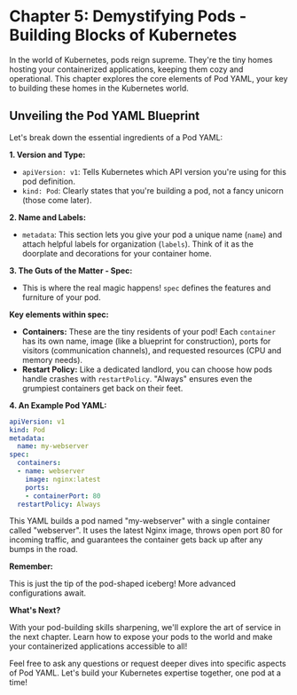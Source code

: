 # Chapter 5: Demystifying Pods - Building Blocks of Kubernetes

In the world of Kubernetes, pods reign supreme. They're the tiny homes hosting your containerized applications, keeping them cozy and operational. This chapter explores the core elements of Pod YAML, your key to building these homes in the Kubernetes world.

## Unveiling the Pod YAML Blueprint

Let's break down the essential ingredients of a Pod YAML:

**1. Version and Type:**

- `apiVersion: v1`: Tells Kubernetes which API version you're using for this pod definition.
- `kind: Pod`:  Clearly states that you're building a pod, not a fancy unicorn (those come later).

**2. Name and Labels:**

- `metadata`: This section lets you give your pod a unique name (`name`) and attach helpful labels for organization (`labels`). Think of it as the doorplate and decorations for your container home.

**3. The Guts of the Matter - Spec:**

- This is where the real magic happens! `spec` defines the features and furniture of your pod.

**Key elements within spec:**

- **Containers:** These are the tiny residents of your pod! Each `container` has its own name, image (like a blueprint for construction), ports for visitors (communication channels), and requested resources (CPU and memory needs).
- **Restart Policy:** Like a dedicated landlord, you can choose how pods handle crashes with `restartPolicy`. "Always" ensures even the grumpiest containers get back on their feet.

**4. An Example Pod YAML:**

```yaml
apiVersion: v1
kind: Pod
metadata:
  name: my-webserver
spec:
  containers:
  - name: webserver
    image: nginx:latest
    ports:
    - containerPort: 80
  restartPolicy: Always
```

This YAML builds a pod named "my-webserver" with a single container called "webserver". It uses the latest Nginx image, throws open port 80 for incoming traffic, and guarantees the container gets back up after any bumps in the road.

**Remember:**

This is just the tip of the pod-shaped iceberg! More advanced configurations await.

**What's Next?**

With your pod-building skills sharpening, we'll explore the art of service in the next chapter. Learn how to expose your pods to the world and make your containerized applications accessible to all!

Feel free to ask any questions or request deeper dives into specific aspects of Pod YAML. Let's build your Kubernetes expertise together, one pod at a time!




